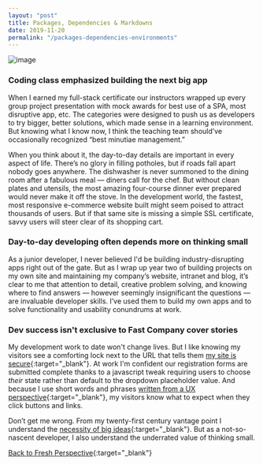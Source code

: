 ```yaml
---
layout: "post"
title: Packages, Dependencies & Markdowns
date: 2019-11-20
permalink: "/packages-dependencies-environments"
---
```


![image](https://www.samanthamccallfp18.com/assets/images/small_things_blog.jpg)

### Coding class emphasized building the next big app

When I earned my full-stack certificate our instructors wrapped up every group project presentation with mock awards for best use of a SPA, most disruptive app, etc. The categories were designed to push us as developers to try bigger, better solutions, which made sense in a learning environment. But knowing what I know now, I think the teaching team should’ve occasionally recognized “best minutiae management.”

When you think about it, the day-to-day details are important in every aspect of life. There’s no glory in filling potholes, but if roads fall apart nobody goes anywhere. The dishwasher is never summoned to the dining room after a fabulous meal &mdash; diners call for the chef. But without clean plates and utensils, the most amazing four-course dinner ever prepared would never make it off the stove. In the development world, the fastest, most responsive e-commerce website built might seem poised to attract thousands of users. But if that same site is missing a simple SSL certificate, savvy users will steer clear of its shopping cart.

### Day-to-day developing often depends more on thinking small

As a junior developer, I never believed I'd be building industry-disrupting apps right out of the gate. But as I wrap up year two of building projects on my own site and maintaining my company’s website, intranet and blog, it’s clear to me that attention to detail, creative problem solving, and knowing where to find answers &mdash; however seemingly insignificant the questions &mdash; are invaluable developer skills. I’ve used them to build my own apps and to solve  functionality and usability conundrums at work.

### Dev success isn't exclusive to Fast Company cover stories

My development work to date won't change lives. But I like knowing my visitors see a comforting lock next to the URL that tells them [my site is secure](https://www.samanthamccallfp18.com/posts/making_users_priorty_one.html){:target="_blank"}. At work I'm confident our registration forms are submitted complete thanks to a javascript tweak requiring users to choose <em>their</em> state rather than default to the dropdown placeholder value. And because I use short words and phrases [written from a UX perspective](https://www.fastcompany.com/3026463/from-google-ventures-5-rules-for-writing-great-interface-copy){:target="_blank"}, my visitors know what to expect when they click buttons and links.

Don’t get me wrong. From my twenty-first century vantage point I understand the [necessity of big ideas](https://www.ted.com/speakers/greta_thunberg){:target="_blank"}. But as a not-so-nascent developer, I also understand the underrated value of thinking small.

[Back to Fresh Perspective](https://www.samanthamccallfp18.com){:target="_blank"}